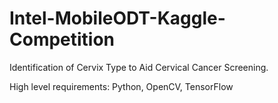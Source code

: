 # Intel-MobileODT-Kaggle-Competition

Identification of Cervix Type to Aid Cervical Cancer Screening. 

High level requirements: Python, OpenCV, TensorFlow
